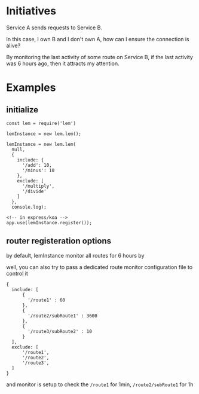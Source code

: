 # Initiatives
Service A sends requests to Service B.

In this case, I own B and I don't own A, how can I ensure the connection is alive?

By monitoring the last activity of some route on Service B, if the last activity was 6 hours ago, then it attracts my attention.

# Examples 

## initialize
`const lem = require('lem')`

```
lemInstance = new lem.lem();
```

```
lemInstance = new lem.lem(
  null, 
  {
    include: {
      '/add': 10,
      '/minus': 10
    },
    exclude: [
      '/multiply',
      '/divide'
    ]
  },
  console.log);
```

```
<!-- in express/koa -->
app.use(lemInstance.register());
```

## router registeration options
by default, lemInstance monitor all routes for 6 hours by 

well, you can also try to pass a dedicated route monitor configuration file to control it
```
{
  include: [
      {
        '/route1' : 60
      },
      {
        '/route2/subRoute1' : 3600
      },
      {
        '/route3/subRoute2' : 10
      }
  ],
  exclude: [
      '/route1',
      '/route2',
      '/route3',
  ]
}
```
and monitor is setup to check the `/route1` for 1min, `/route2/subRoute1` for 1h
